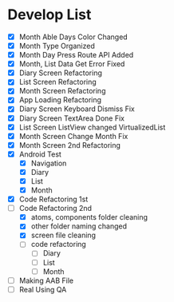 # Develop List

- [x] Month Able Days Color Changed
- [x] Month Type Organized
- [x] Month Day Press Route API Added
- [x] Month, List Data Get Error Fixed
- [x] Diary Screen Refactoring
- [x] List Screen Refactoring
- [x] Month Screen Refactoring
- [x] App Loading Refactoring
- [x] Diary Screen Keyboard Dismiss Fix
- [x] Diary Screen TextArea Done Fix
- [x] List Screen ListView changed VirtualizedList
- [x] Month Screen Change Month Fix
- [x] Month Screen 2nd Refactoring
- [x] Android Test
  - [x] Navigation
  - [x] Diary
  - [x] List
  - [x] Month
- [x] Code Refactoring 1st
- [ ] Code Refactoring 2nd
  - [x] atoms, components folder cleaning
  - [x] other folder naming changed
  - [x] screen file cleaning
  - [ ] code refactoring
    - [ ] Diary
    - [ ] List
    - [ ] Month
- [ ] Making AAB File
- [ ] Real Using QA
